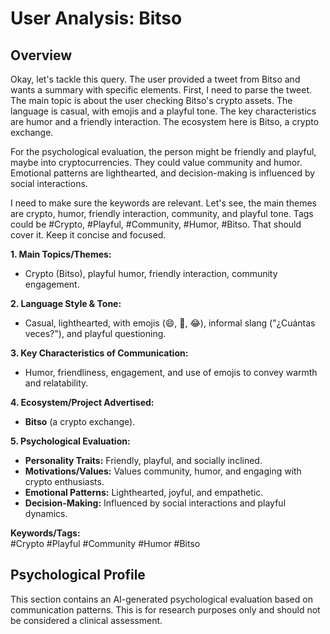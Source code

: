 # User Analysis: Bitso

## Overview

<think>
Okay, let's tackle this query. The user provided a tweet from Bitso and wants a summary with specific elements. First, I need to parse the tweet. The main topic is about the user checking Bitso's crypto assets. The language is casual, with emojis and a playful tone. The key characteristics are humor and a friendly interaction. The ecosystem here is Bitso, a crypto exchange. 

For the psychological evaluation, the person might be friendly and playful, maybe into cryptocurrencies. They could value community and humor. Emotional patterns are lighthearted, and decision-making is influenced by social interactions.

I need to make sure the keywords are relevant. Let's see, the main themes are crypto, humor, friendly interaction, community, and playful tone. Tags could be #Crypto, #Playful, #Community, #Humor, #Bitso. That should cover it. Keep it concise and focused.
</think>

**1. Main Topics/Themes:**  
- Crypto (Bitso), playful humor, friendly interaction, community engagement.  

**2. Language Style & Tone:**  
- Casual, lighthearted, with emojis (😄, 👀, 😂), informal slang ("¿Cuántas veces?"), and playful questioning.  

**3. Key Characteristics of Communication:**  
- Humor, friendliness, engagement, and use of emojis to convey warmth and relatability.  

**4. Ecosystem/Project Advertised:**  
- **Bitso** (a crypto exchange).  

**5. Psychological Evaluation:**  
- **Personality Traits:** Friendly, playful, and socially inclined.  
- **Motivations/Values:** Values community, humor, and engaging with crypto enthusiasts.  
- **Emotional Patterns:** Lighthearted, joyful, and empathetic.  
- **Decision-Making:** Influenced by social interactions and playful dynamics.  

**Keywords/Tags:**  
#Crypto #Playful #Community #Humor #Bitso

## Psychological Profile

This section contains an AI-generated psychological evaluation based on communication patterns. This is for research purposes only and should not be considered a clinical assessment.